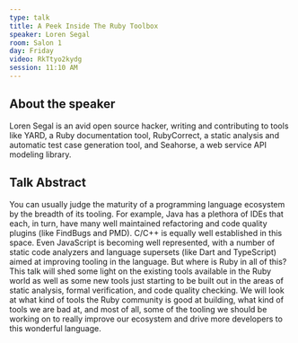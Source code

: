 ```yaml
---
type: talk
title: A Peek Inside The Ruby Toolbox
speaker: Loren Segal
room: Salon 1
day: Friday
video: RkTtyo2kydg
session: 11:10 AM
---
```



## About the speaker 

Loren Segal is an avid open source hacker, writing and contributing to tools like YARD, a Ruby documentation tool, RubyCorrect, a static analysis and automatic test case generation tool, and Seahorse, a web service API modeling library.

## Talk Abstract

You can usually judge the maturity of a programming language ecosystem by the breadth of its tooling. For example, Java has a plethora of IDEs that each, in turn, have many well maintained refactoring and code quality plugins (like FindBugs and PMD). C/C++ is equally well established in this space. Even JavaScript is becoming well represented, with a number of static code analyzers and language supersets (like Dart and TypeScript) aimed at improving tooling in the language. But where is Ruby in all of this? This talk will shed some light on the existing tools available in the Ruby world as well as some new tools just starting to be built out in the areas of static analysis, formal verification, and code quality checking. We will look at what kind of tools the Ruby community is good at building, what kind of tools we are bad at, and most of all, some of the tooling we should be working on to really improve our ecosystem and drive more developers to this wonderful language.

